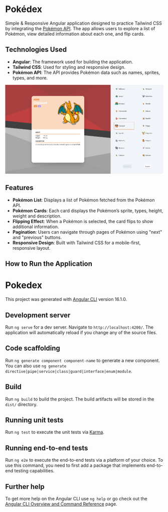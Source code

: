 # Pokédex

Simple & Responsive Angular application designed to practice Tailwind CSS by integrating the [Pokémon API](https://pokeapi.co/). 
The app allows users to explore a list of Pokémon, view detailed information about each one, and flip cards.

## Technologies Used

- **Angular**: The framework used for building the application.
- **Tailwind CSS**: Used for styling and responsive design.
- **Pokémon API**: The API provides Pokémon data such as names, sprites, types, and more.


![Gif Placeholder](https://github.com/ismailjacoby/Pokedex_Angular/blob/master/src/assets/images/Screenshot%202025-03-03%20210022.png?raw=true)



## Features

- **Pokémon List**: Displays a list of Pokémon fetched from the Pokémon API.
- **Pokémon Cards**: Each card displays the Pokémon’s sprite, types, height, weight and description.
- **Flipping Effect**: When a Pokémon is selected, the card flips to show additional information.
- **Pagination**: Users can navigate through pages of Pokémon using "next" and "previous" buttons.
- **Responsive Design**: Built with Tailwind CSS for a mobile-first, responsive layout.


## How to Run the Application
# Pokedex

This project was generated with [Angular CLI](https://github.com/angular/angular-cli) version 16.1.0.

## Development server

Run `ng serve` for a dev server. Navigate to `http://localhost:4200/`. The application will automatically reload if you change any of the source files.

## Code scaffolding

Run `ng generate component component-name` to generate a new component. You can also use `ng generate directive|pipe|service|class|guard|interface|enum|module`.

## Build

Run `ng build` to build the project. The build artifacts will be stored in the `dist/` directory.

## Running unit tests

Run `ng test` to execute the unit tests via [Karma](https://karma-runner.github.io).

## Running end-to-end tests

Run `ng e2e` to execute the end-to-end tests via a platform of your choice. To use this command, you need to first add a package that implements end-to-end testing capabilities.

## Further help

To get more help on the Angular CLI use `ng help` or go check out the [Angular CLI Overview and Command Reference](https://angular.io/cli) page.
